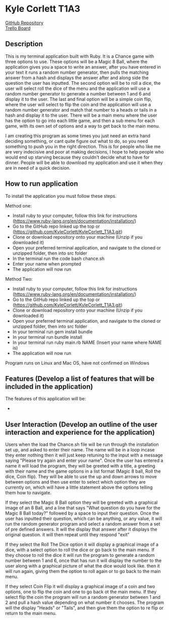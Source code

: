 # Kyle Corlett T1A3

[GitHub Repository](https://github.com/KyleCorlett/KyleCorlett_T1A3.git)  
[Trello Board](https://trello.com/b/NLdi1A2S/kylecorlettt1a3)

## Description

This is my terminal application built with Ruby. It is a Chance game with three options to use. These options will be a Magic 8 Ball, where the application gives you a space to write an answer, after you have entered in your text it runs a random number generator, then pulls the matching answer from a hash and displays the answer after and along side the question the user has inputted. The second option will be to roll a dice, the user will select roll the dice of the menu and the application will use a random number generator to generate a number between 1 and 6 and display it to the user. The last and final option will be a simple coin flip, where the user will select to flip the coin and the application will use a random number generator and match that number to a heads or tails in a hash and display it to the user. There will be a main menu where the user has the option to go into each little game, and then a sub menu for each game, with its own set of options and a way to get back to the main menu.

I am creating this program as some times you just need an extra hand deciding something, or cant quite figure out what to do, so you need something to push you in the right direction. This is for people who like me are very indecisive and poor at making decisions, I hope to help people who would end up starving because they couldn't decide what to have for dinner. People will be able to download my application and use it when they are in need of a quick decision.

## How to run application

To install the application you must follow these steps.

Method one:

- Install ruby to your computer, follow this link for instructions (<https://www.ruby-lang.org/en/documentation/installation/>)
- Go to the GitHub repo linked up the top or (<https://github.com/KyleCorlett/KyleCorlett_T1A3.git>)
- Clone or download repository onto your machine (Unzip if you downloaded it)
- Open your preferred terminal application, and navigate to the cloned or unzipped folder, then into src folder
- In the terminal run the code bash chance.sh
- Enter your name when prompted
- The application will now run

Method Two:

- Install ruby to your computer, follow this link for instructions (<https://www.ruby-lang.org/en/documentation/installation/>)
- Go to the GitHub repo linked up the top or (<https://github.com/KyleCorlett/KyleCorlett_T1A3.git>)
- Clone or download repository onto your machine (Unzip if you downloaded it)
- Open your preferred terminal application, and navigate to the cloned or unzipped folder, then into src folder
- In your terminal run gem install bundle
- In your terminal run bundle install
- In your terminal run ruby main.rb NAME (Insert your name where NAME is)
- The application will now run

Program runs on Linux and Mac OS, have not confirmed on Windows

## Features (Develop a list of features that will be included in the application)

The features of this application will be:

-

## User Interaction (Develop an outline of the user interaction and experience for the application)

Users when the load the Chance.sh file will be run through the installation set up, and asked to enter their name. The name will be in a loop incase they enter nothing then it will just keep retuning to the input with a message saying "Please try again and enter your name". Once the user has entered a name it will load the program, they will be greeted with a title, a greeting with their name and the game options in a list format (Magic 8 ball, Roll the dice, Coin flip). They will be able to use the up and down arrows to move between options and then use enter to select which option they are currently on, which will have a little statement above the options telling them how to navigate.

If they select the Magic 8 Ball option they will be greeted with a graphical image of an 8 Ball, and a line that says "What question do you have for the Magic 8 Ball today?" followed by a space to input their question. Once the user has inputted their question, which can be anything, or any value, it will run the random generator program and select a random answer from a set of pre defined answers. It will the display that answer after it displays the original question. it will then repeat until they respond "exit"

If they select the Roll The Dice option it will display a graphical image of a dice, with a select option to roll the dice or go back to the main menu. If they choose to roll the dice it will run the program to generate a random number between 1 and 6, once that has run it will display the number to the user along with a graphical picture of what the dice would look like. then it will run again, giving them the option to roll again or to go back to the main menu.

If they select Coin Flip it will display a graphical image of a coin and two options, one to flip the coin and one to go back ot the main menu. If they select flip the coin the program will run a random generator between 1 and 2 and pull a hash value depending on what number it chooses. The program will the display "Heads" or "Tails", and then give them the option to re flip or return to the main menu.
